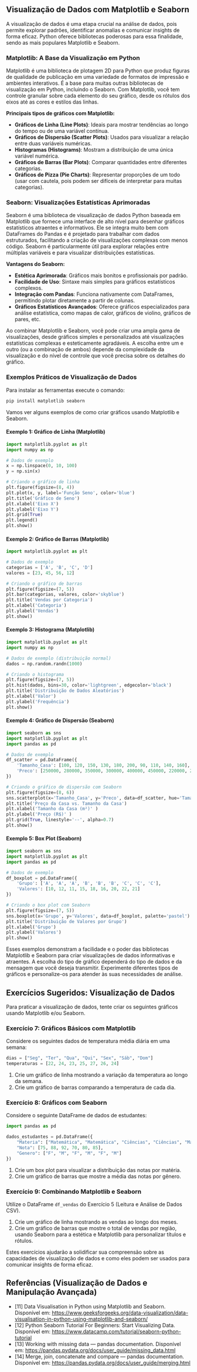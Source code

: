 ## Visualização de Dados com Matplotlib e Seaborn

A visualização de dados é uma etapa crucial na análise de dados, pois permite explorar padrões, identificar anomalias e comunicar insights de forma eficaz. Python oferece bibliotecas poderosas para essa finalidade, sendo as mais populares Matplotlib e Seaborn.

### Matplotlib: A Base da Visualização em Python

Matplotlib é uma biblioteca de plotagem 2D para Python que produz figuras de qualidade de publicação em uma variedade de formatos de impressão e ambientes interativos. É a base para muitas outras bibliotecas de visualização em Python, incluindo o Seaborn. Com Matplotlib, você tem controle granular sobre cada elemento do seu gráfico, desde os rótulos dos eixos até as cores e estilos das linhas.

**Principais tipos de gráficos com Matplotlib:**

-   **Gráficos de Linha (Line Plots)**: Ideais para mostrar tendências ao longo do tempo ou de uma variável contínua.
-   **Gráficos de Dispersão (Scatter Plots)**: Usados para visualizar a relação entre duas variáveis numéricas.
-   **Histogramas (Histograms)**: Mostram a distribuição de uma única variável numérica.
-   **Gráficos de Barras (Bar Plots)**: Comparar quantidades entre diferentes categorias.
-   **Gráficos de Pizza (Pie Charts)**: Representar proporções de um todo (usar com cautela, pois podem ser difíceis de interpretar para muitas categorias).

### Seaborn: Visualizações Estatísticas Aprimoradas

Seaborn é uma biblioteca de visualização de dados Python baseada em Matplotlib que fornece uma interface de alto nível para desenhar gráficos estatísticos atraentes e informativos. Ele se integra muito bem com DataFrames do Pandas e é projetado para trabalhar com dados estruturados, facilitando a criação de visualizações complexas com menos código. Seaborn é particularmente útil para explorar relações entre múltiplas variáveis e para visualizar distribuições estatísticas.

**Vantagens do Seaborn:**

-   **Estética Aprimorada**: Gráficos mais bonitos e profissionais por padrão.
-   **Facilidade de Uso**: Sintaxe mais simples para gráficos estatísticos complexos.
-   **Integração com Pandas**: Funciona nativamente com DataFrames, permitindo plotar diretamente a partir de colunas.
-   **Gráficos Estatísticos Avançados**: Oferece gráficos especializados para análise estatística, como mapas de calor, gráficos de violino, gráficos de pares, etc.

Ao combinar Matplotlib e Seaborn, você pode criar uma ampla gama de visualizações, desde gráficos simples e personalizados até visualizações estatísticas complexas e esteticamente agradáveis. A escolha entre um e outro (ou a combinação de ambos) depende da complexidade da visualização e do nível de controle que você precisa sobre os detalhes do gráfico.

### Exemplos Práticos de Visualização de Dados


Para instalar as ferramentas execute o comando:
```bash
pip install matplotlib seaborn
```

Vamos ver alguns exemplos de como criar gráficos usando Matplotlib e Seaborn.

#### Exemplo 1: Gráfico de Linha (Matplotlib)

```python
import matplotlib.pyplot as plt
import numpy as np

# Dados de exemplo
x = np.linspace(0, 10, 100)
y = np.sin(x)

# Criando o gráfico de linha
plt.figure(figsize=(8, 4))
plt.plot(x, y, label='Função Seno', color='blue')
plt.title('Gráfico de Seno')
plt.xlabel('Eixo X')
plt.ylabel('Eixo Y')
plt.grid(True)
plt.legend()
plt.show()
```

#### Exemplo 2: Gráfico de Barras (Matplotlib)

```python
import matplotlib.pyplot as plt

# Dados de exemplo
categorias = ['A', 'B', 'C', 'D']
valores = [23, 45, 56, 12]

# Criando o gráfico de barras
plt.figure(figsize=(7, 5))
plt.bar(categorias, valores, color='skyblue')
plt.title('Vendas por Categoria')
plt.xlabel('Categoria')
plt.ylabel('Vendas')
plt.show()
```

#### Exemplo 3: Histograma (Matplotlib)

```python
import matplotlib.pyplot as plt
import numpy as np

# Dados de exemplo (distribuição normal)
dados = np.random.randn(1000)

# Criando o histograma
plt.figure(figsize=(7, 5))
plt.hist(dados, bins=30, color='lightgreen', edgecolor='black')
plt.title('Distribuição de Dados Aleatórios')
plt.xlabel('Valor')
plt.ylabel('Frequência')
plt.show()
```

#### Exemplo 4: Gráfico de Dispersão (Seaborn)

```python
import seaborn as sns
import matplotlib.pyplot as plt
import pandas as pd

# Dados de exemplo
df_scatter = pd.DataFrame({
    'Tamanho_Casa': [100, 120, 150, 130, 180, 200, 90, 110, 140, 160],
    'Preco': [250000, 280000, 350000, 300000, 400000, 450000, 220000, 260000, 330000, 380000]
})

# Criando o gráfico de dispersão com Seaborn
plt.figure(figsize=(8, 6))
sns.scatterplot(x='Tamanho_Casa', y='Preco', data=df_scatter, hue='Tamanho_Casa', size='Preco', sizes=(50, 200), palette='viridis')
plt.title('Preço da Casa vs. Tamanho da Casa')
plt.xlabel('Tamanho da Casa (m²)' )
plt.ylabel('Preço (R$)' )
plt.grid(True, linestyle='--', alpha=0.7)
plt.show()
```

#### Exemplo 5: Box Plot (Seaborn)

```python
import seaborn as sns
import matplotlib.pyplot as plt
import pandas as pd

# Dados de exemplo
df_boxplot = pd.DataFrame({
    'Grupo': ['A', 'A', 'A', 'B', 'B', 'B', 'C', 'C', 'C'],
    'Valores': [10, 12, 11, 15, 18, 16, 20, 22, 21]
})

# Criando o box plot com Seaborn
plt.figure(figsize=(7, 5))
sns.boxplot(x='Grupo', y='Valores', data=df_boxplot, palette='pastel')
plt.title('Distribuição de Valores por Grupo')
plt.xlabel('Grupo')
plt.ylabel('Valores')
plt.show()
```

Esses exemplos demonstram a facilidade e o poder das bibliotecas Matplotlib e Seaborn para criar visualizações de dados informativas e atraentes. A escolha do tipo de gráfico dependerá do tipo de dados e da mensagem que você deseja transmitir. Experimente diferentes tipos de gráficos e personalize-os para atender às suas necessidades de análise.

## Exercícios Sugeridos: Visualização de Dados

Para praticar a visualização de dados, tente criar os seguintes gráficos usando Matplotlib e/ou Seaborn.

### Exercício 7: Gráficos Básicos com Matplotlib

Considere os seguintes dados de temperatura média diária em uma semana:

```python
dias = ["Seg", "Ter", "Qua", "Qui", "Sex", "Sáb", "Dom"]
temperaturas = [22, 24, 23, 25, 27, 26, 24]
```

1.  Crie um gráfico de linha mostrando a variação da temperatura ao longo da semana.
2.  Crie um gráfico de barras comparando a temperatura de cada dia.

### Exercício 8: Gráficos com Seaborn

Considere o seguinte DataFrame de dados de estudantes:

```python
import pandas as pd

dados_estudantes = pd.DataFrame({
    "Materia": ["Matemática", "Matemática", "Ciências", "Ciências", "Matemática", "Ciências"],
    "Nota": [75, 88, 92, 70, 80, 85],
    "Genero": ["F", "M", "F", "M", "F", "M"]
})
```

1.  Crie um box plot para visualizar a distribuição das notas por matéria.
2.  Crie um gráfico de barras que mostre a média das notas por gênero.

### Exercício 9: Combinando Matplotlib e Seaborn

Utilize o DataFrame `df_vendas` do Exercício 5 (Leitura e Análise de Dados CSV).

1.  Crie um gráfico de linha mostrando as vendas ao longo dos meses.
2.  Crie um gráfico de barras que mostre o total de vendas por região, usando Seaborn para a estética e Matplotlib para personalizar títulos e rótulos.

Estes exercícios ajudarão a solidificar sua compreensão sobre as capacidades de visualização de dados e como eles podem ser usados para comunicar insights de forma eficaz.

## Referências (Visualização de Dados e Manipulação Avançada)

-   [11] Data Visualisation in Python using Matplotlib and Seaborn. Disponível em: <https://www.geeksforgeeks.org/data-visualization/data-visualisation-in-python-using-matplotlib-and-seaborn/>
-   [12] Python Seaborn Tutorial For Beginners: Start Visualizing Data. Disponível em: <https://www.datacamp.com/tutorial/seaborn-python-tutorial>
-   [13] Working with missing data — pandas documentation. Disponível em: <https://pandas.pydata.org/docs/user_guide/missing_data.html>
-   [14] Merge, join, concatenate and compare — pandas documentation. Disponível em: <https://pandas.pydata.org/docs/user_guide/merging.html>

